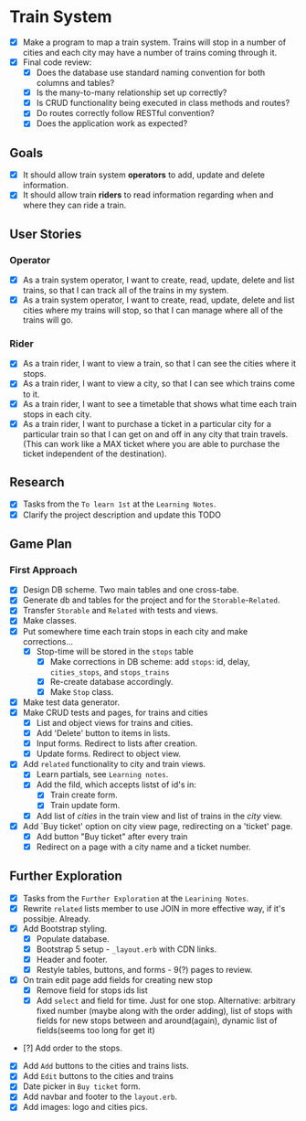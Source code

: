 # Train System #

- [x] Make a program to map a train system. Trains will stop in a number of cities and each city may have a number of trains coming through it.
- [x] Final code review:
  - [x] Does the database use standard naming convention for both columns and tables?
  - [x] Is the many-to-many relationship set up correctly?
  - [x] Is CRUD functionality being executed in class methods and routes?
  - [x] Do routes correctly follow RESTful convention?
  - [x] Does the application work as expected?

## Goals ##

- [x] It should allow train system **operators** to add, update and delete information.
- [x] It should allow train **riders** to read information regarding when and where they can ride a train.

## User Stories ##

### Operator ###

- [x] As a train system operator, I want to create, read, update, delete and list trains, so that I can track all of the trains in my system.
- [x] As a train system operator, I want to create, read, update, delete and list cities where my trains will stop, so that I can manage where all of the trains will go.

### Rider ###

- [x] As a train rider, I want to view a train, so that I can see the cities where it stops.
- [x] As a train rider, I want to view a city, so that I can see which trains come to it.
- [x] As a train rider, I want to see a timetable that shows what time each train stops in each city.
- [x] As a train rider, I want to purchase a ticket in a particular city for a particular train so that I can get on and off in any city that train travels. (This can work like a MAX ticket where you are able to purchase the ticket independent of the destination).

## Research ##

- [x] Tasks from the `To learn 1st` at the `Learning Notes`.
- [x] Clarify the project description and update this TODO
  
## Game Plan ##

### First Approach ###

- [x] Design DB scheme.  Two main tables and one cross-tabe.
- [x] Generate db and tables for the project and for the `Storable`-`Related`.
- [x] Transfer `Storable` and `Related` with tests and views.
- [x] Make classes.
- [x] Put somewhere time each train stops in each city and make corrections...
  - [x] Stop-time will be stored in the `stops` table
    - [x] Make corrections in DB scheme: add `stops`: id, delay, `cities_stops`, and `stops_trains`
    - [x] Re-create database accordingly.
    - [x] Make `Stop` class.
- [x] Make test data generator.
- [x] Make CRUD tests and pages, for trains and cities
  - [x] List and object views for trains and cities.
  - [x] Add 'Delete' button to items in lists.
  - [x] Input forms.  Redirect to lists after creation.
  - [x] Update forms. Redirect to object view.
- [x] Add `related` functionality to city and train views.
  - [x] Learn partials, see `Learning notes`.
  - [x] Add the fild, which accepts listst of id's in:
    - [x] Train create form.
    - [x] Train update form.
  - [x] Add list of *cities* in the train view and list of trains in the *city* view.
- [x] Add `Buy ticket' option on city view page, redirecting on a 'ticket' page.
  - [x] Add button "Buy ticket" after every train
  - [x] Redirect on a page with a city name and a ticket number.

## Further Exploration ##

- [x] Tasks from the `Further Exploration` at the `Learining Notes`.
- [x] Rewrite `related` lists member to use JOIN in more effective way, if it's possibje. Already.
- [x] Add Bootstrap styling.
  - [x] Populate database.
  - [x] Bootstrap 5 setup - `_layout.erb` with CDN links.
  - [x] Header and footer.
  - [x] Restyle tables, buttons, and forms - 9(?) pages to review.
- [x] On train edit page add fields for creating new stop
  - [x] Remove field for stops ids list
  - [x] Add `select` and field for time.  Just for one stop. Alternative: arbitrary fixed number (maybe along with the order adding), list of stops with fields for new stops between and around(again), dynamic list of fields(seems too long for get it)
- [?] Add order to the stops.
- [x] Add `Add` buttons to the cities and trains lists.
- [x] Add `Edit` buttons to the cities and trains
- [x] Date picker in `Buy ticket` form.
- [x] Add navbar and footer to the `layout.erb`.
- [x] Add images: logo and cities pics.
